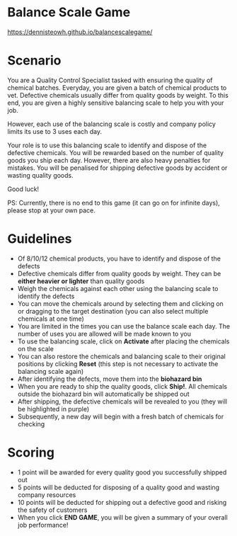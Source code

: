 # Balance Scale Game

https://dennisteowh.github.io/balancescalegame/
# Scenario
You are a Quality Control Specialist tasked with ensuring the quality of chemical batches. Everyday, you are given a batch of chemical products to vet. 
Defective chemicals usually differ from quality goods by weight. To this end, you are given a highly sensitive balancing scale to help you with your job.  

However, each use of the balancing scale is costly and company policy limits its use to 3 uses each day.  

Your role is to use this balancing scale to identify and dispose of the defective chemicals. You will be rewarded based on the number of quality goods you ship each day.
However, there are also heavy penalties for mistakes. You will be penalised for shipping defective goods by accident or wasting quality goods.  

Good luck!

PS: Currently, there is no end to this game (it can go on for infinite days), please stop at your own pace.

# Guidelines
- Of 8/10/12 chemical products, you have to identify and dispose of the defects
- Defective chemicals differ from quality goods by weight. They can be **either heavier or lighter** than quality goods
- Weigh the chemicals against each other using the balancing scale to identify the defects
- You can move the chemicals around by selecting them and clicking on or dragging to the target destination (you can also select multiple chemicals at one time)
- You are limited in the times you can use the balance scale each day. The number of uses you are allowed will be made known to you
- To use the balancing scale, click on **Activate** after placing the chemicals on the scale
- You can also restore the chemicals and balancing scale to their original positions by clicking **Reset** (this step is not necessary to activate the balancing scale again)
- After identifying the defects, move them into the **biohazard bin**
- When you are ready to ship the quality goods, click **Ship!**. All chemicals outside the biohazard bin will automatically be shipped out
- After shipping, the defective chemicals will be revealed to you (they will be highlighted in purple) 
- Subsequently, a new day will begin with a fresh batch of chemicals for checking

# Scoring
- 1 point will be awarded for every quality good you successfully shipped out
- 5 points will be deducted for disposing of a quality good and wasting company resources
- 10 points will be deducted for shipping out a defective good and risking the safety of customers
- When you click **END GAME**, you will be given a summary of your overall job performance!

